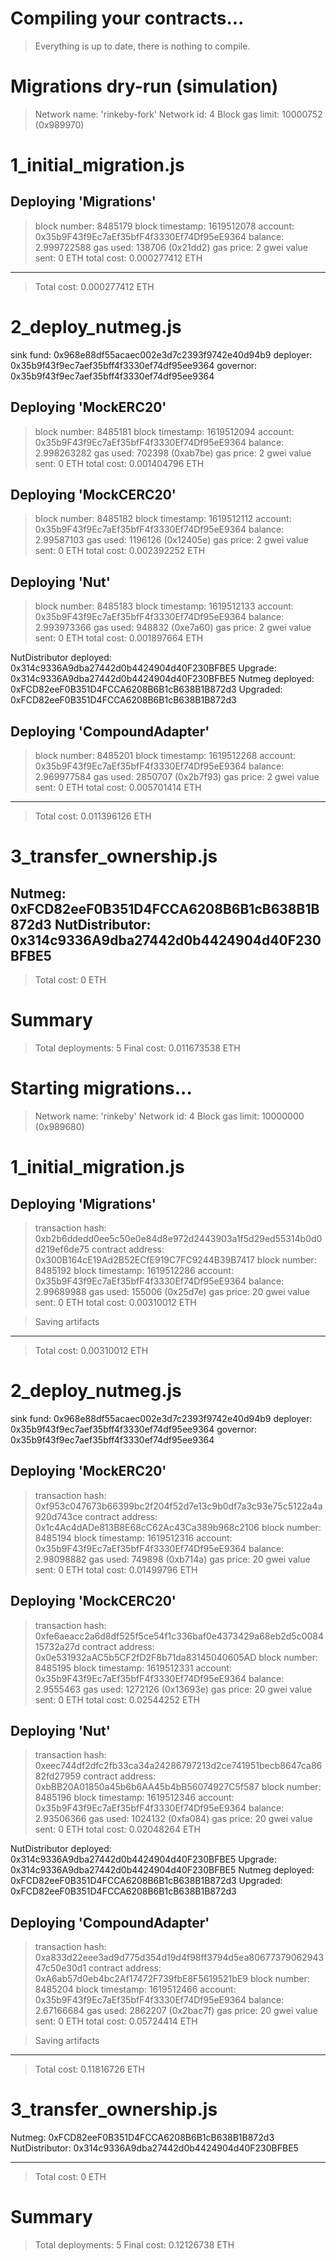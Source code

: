 Compiling your contracts...
===========================
> Everything is up to date, there is nothing to compile.



Migrations dry-run (simulation)
===============================
> Network name:    'rinkeby-fork'
> Network id:      4
> Block gas limit: 10000752 (0x989970)


1_initial_migration.js
======================

   Deploying 'Migrations'
   ----------------------
   > block number:        8485179
   > block timestamp:     1619512078
   > account:             0x35b9F43f9Ec7aEf35bfF4f3330Ef74Df95eE9364
   > balance:             2.999722588
   > gas used:            138706 (0x21dd2)
   > gas price:           2 gwei
   > value sent:          0 ETH
   > total cost:          0.000277412 ETH

   -------------------------------------
   > Total cost:         0.000277412 ETH


2_deploy_nutmeg.js
==================
sink fund:  0x968e88df55acaec002e3d7c2393f9742e40d94b9
deployer:   0x35b9f43f9ec7aef35bff4f3330ef74df95ee9364
governor:   0x35b9f43f9ec7aef35bff4f3330ef74df95ee9364

   Deploying 'MockERC20'
   ---------------------
   > block number:        8485181
   > block timestamp:     1619512094
   > account:             0x35b9F43f9Ec7aEf35bfF4f3330Ef74Df95eE9364
   > balance:             2.998263282
   > gas used:            702398 (0xab7be)
   > gas price:           2 gwei
   > value sent:          0 ETH
   > total cost:          0.001404796 ETH


   Deploying 'MockCERC20'
   ----------------------
   > block number:        8485182
   > block timestamp:     1619512112
   > account:             0x35b9F43f9Ec7aEf35bfF4f3330Ef74Df95eE9364
   > balance:             2.99587103
   > gas used:            1196126 (0x12405e)
   > gas price:           2 gwei
   > value sent:          0 ETH
   > total cost:          0.002392252 ETH


   Deploying 'Nut'
   ---------------
   > block number:        8485183
   > block timestamp:     1619512133
   > account:             0x35b9F43f9Ec7aEf35bfF4f3330Ef74Df95eE9364
   > balance:             2.993973366
   > gas used:            948832 (0xe7a60)
   > gas price:           2 gwei
   > value sent:          0 ETH
   > total cost:          0.001897664 ETH

NutDistributor deployed:  0x314c9336A9dba27442d0b4424904d40F230BFBE5
Upgrade:  0x314c9336A9dba27442d0b4424904d40F230BFBE5
Nutmeg deployed:  0xFCD82eeF0B351D4FCCA6208B6B1cB638B1B872d3
Upgraded:  0xFCD82eeF0B351D4FCCA6208B6B1cB638B1B872d3

   Deploying 'CompoundAdapter'
   ---------------------------
   > block number:        8485201
   > block timestamp:     1619512268
   > account:             0x35b9F43f9Ec7aEf35bfF4f3330Ef74Df95eE9364
   > balance:             2.969977584
   > gas used:            2850707 (0x2b7f93)
   > gas price:           2 gwei
   > value sent:          0 ETH
   > total cost:          0.005701414 ETH

   -------------------------------------
   > Total cost:         0.011396126 ETH


3_transfer_ownership.js
=======================
Nutmeg:  0xFCD82eeF0B351D4FCCA6208B6B1cB638B1B872d3
NutDistributor:  0x314c9336A9dba27442d0b4424904d40F230BFBE5
   -------------------------------------
   > Total cost:                   0 ETH


Summary
=======
> Total deployments:   5
> Final cost:          0.011673538 ETH





Starting migrations...
======================
> Network name:    'rinkeby'
> Network id:      4
> Block gas limit: 10000000 (0x989680)


1_initial_migration.js
======================

   Deploying 'Migrations'
   ----------------------
   > transaction hash:    0xb2b6ddedd0ee5c50e0e84d8e972d2443903a1f5d29ed55314b0d0d219ef6de75
   > contract address:    0x300B164cE19Ad2B52ECfE919C7FC9244B39B7417
   > block number:        8485192
   > block timestamp:     1619512286
   > account:             0x35b9F43f9Ec7aEf35bfF4f3330Ef74Df95eE9364
   > balance:             2.99689988
   > gas used:            155006 (0x25d7e)
   > gas price:           20 gwei
   > value sent:          0 ETH
   > total cost:          0.00310012 ETH


   > Saving artifacts
   -------------------------------------
   > Total cost:          0.00310012 ETH


2_deploy_nutmeg.js
==================
sink fund:  0x968e88df55acaec002e3d7c2393f9742e40d94b9
deployer:   0x35b9f43f9ec7aef35bff4f3330ef74df95ee9364
governor:   0x35b9f43f9ec7aef35bff4f3330ef74df95ee9364

   Deploying 'MockERC20'
   ---------------------
   > transaction hash:    0xf953c047673b66399bc2f204f52d7e13c9b0df7a3c93e75c5122a4a920d743ce
   > contract address:    0x1c4Ac4dADe813B8E68cC62Ac43Ca389b968c2106
   > block number:        8485194
   > block timestamp:     1619512316
   > account:             0x35b9F43f9Ec7aEf35bfF4f3330Ef74Df95eE9364
   > balance:             2.98098882
   > gas used:            749898 (0xb714a)
   > gas price:           20 gwei
   > value sent:          0 ETH
   > total cost:          0.01499796 ETH


   Deploying 'MockCERC20'
   ----------------------
   > transaction hash:    0xfe6aeacc2a6d8df525f5ce54f1c336baf0e4373429a68eb2d5c008415732a27d
   > contract address:    0x0e531932aAC5b5CF2fD2F8b71da83145040605AD
   > block number:        8485195
   > block timestamp:     1619512331
   > account:             0x35b9F43f9Ec7aEf35bfF4f3330Ef74Df95eE9364
   > balance:             2.9555463
   > gas used:            1272126 (0x13693e)
   > gas price:           20 gwei
   > value sent:          0 ETH
   > total cost:          0.02544252 ETH


   Deploying 'Nut'
   ---------------
   > transaction hash:    0xeec744df2dfc2fb33ca34a24286797213d2ce741951becb8647ca8682fd27959
   > contract address:    0xbBB20A01850a45b6b6AA45b4bB56074927C5f587
   > block number:        8485196
   > block timestamp:     1619512346
   > account:             0x35b9F43f9Ec7aEf35bfF4f3330Ef74Df95eE9364
   > balance:             2.93506366
   > gas used:            1024132 (0xfa084)
   > gas price:           20 gwei
   > value sent:          0 ETH
   > total cost:          0.02048264 ETH

NutDistributor deployed:  0x314c9336A9dba27442d0b4424904d40F230BFBE5
Upgrade:  0x314c9336A9dba27442d0b4424904d40F230BFBE5
Nutmeg deployed:  0xFCD82eeF0B351D4FCCA6208B6B1cB638B1B872d3
Upgraded:  0xFCD82eeF0B351D4FCCA6208B6B1cB638B1B872d3

   Deploying 'CompoundAdapter'
   ---------------------------
   > transaction hash:    0xa833d22eee3ad9d775d354d19d4f98ff3794d5ea8067737906294347c50e30d1
   > contract address:    0xA6ab57d0eb4bc2Af17472F739fbE8F5619521bE9
   > block number:        8485204
   > block timestamp:     1619512466
   > account:             0x35b9F43f9Ec7aEf35bfF4f3330Ef74Df95eE9364
   > balance:             2.67166684
   > gas used:            2862207 (0x2bac7f)
   > gas price:           20 gwei
   > value sent:          0 ETH
   > total cost:          0.05724414 ETH


   > Saving artifacts
   -------------------------------------
   > Total cost:          0.11816726 ETH


3_transfer_ownership.js
=======================
Nutmeg:  0xFCD82eeF0B351D4FCCA6208B6B1cB638B1B872d3
NutDistributor:  0x314c9336A9dba27442d0b4424904d40F230BFBE5

   -------------------------------------
   > Total cost:                   0 ETH


Summary
=======
> Total deployments:   5
> Final cost:          0.12126738 ETH
